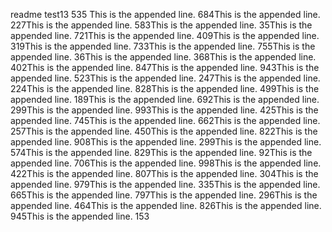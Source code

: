 readme
test13
535
This is the appended line.	684This is the appended line.	227This is the appended line.	583This is the appended line.	35This is the appended line.	721This is the appended line.	409This is the appended line.	319This is the appended line.	733This is the appended line.	755This is the appended line.	36This is the appended line.	368This is the appended line.	402This is the appended line.	847This is the appended line.	943This is the appended line.	523This is the appended line.	247This is the appended line.	224This is the appended line.	828This is the appended line.	499This is the appended line.	189This is the appended line.	692This is the appended line.	299This is the appended line.	993This is the appended line.	425This is the appended line.	745This is the appended line.	662This is the appended line.	257This is the appended line.	450This is the appended line.	822This is the appended line.	908This is the appended line.	299This is the appended line.	574This is the appended line.	829This is the appended line.	92This is the appended line.	706This is the appended line.	998This is the appended line.	422This is the appended line.	807This is the appended line.	304This is the appended line.	979This is the appended line.	335This is the appended line.	665This is the appended line.	797This is the appended line.	296This is the appended line.	464This is the appended line.	826This is the appended line.	945This is the appended line.	153